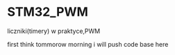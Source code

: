# STM32_PWM
liczniki(timery) w praktyce,PWM


first think tommorow morning i will push code base here
